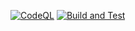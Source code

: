 [![CodeQL](https://github.com/KaganHamzacebi/nobet.pro-ua/actions/workflows/github-code-scanning/codeql/badge.svg)](https://github.com/KaganHamzacebi/nobet.pro-ua/actions/workflows/github-code-scanning/codeql) [![Build and Test](https://github.com/KaganHamzacebi/nobet.pro-ua/actions/workflows/pipeline.yml/badge.svg)](https://github.com/KaganHamzacebi/nobet.pro-ua/actions/workflows/pipeline.yml)
